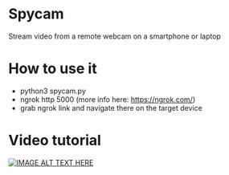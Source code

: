 # Spycam
Stream video from a remote webcam on a smartphone or laptop

# How to use it
 - python3 spycam.py
 - ngrok http 5000 (more info here: https://ngrok.com/)
 - grab ngrok link and navigate there on the target device

# Video tutorial
[![IMAGE ALT TEXT HERE](https://img.youtube.com/vi/QYzqAuIa61k/0.jpg)](https://www.youtube.com/watch?v=QYzqAuIa61k)